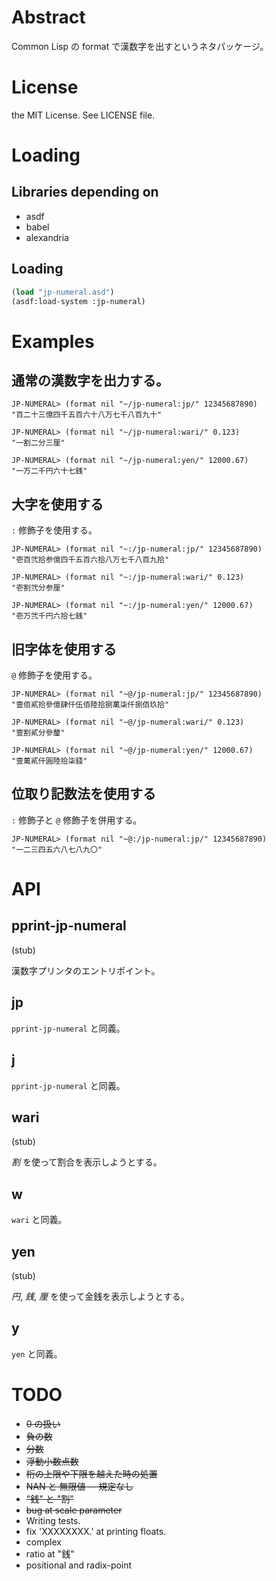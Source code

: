 # Abstract

Common Lisp の format で漢数字を出すというネタパッケージ。

# License

the MIT License. See LICENSE file.

# Loading

## Libraries depending on

* asdf
* babel
* alexandria

## Loading

```lisp
(load "jp-numeral.asd")
(asdf:load-system :jp-numeral)
```

# Examples

## 通常の漢数字を出力する。

```
JP-NUMERAL> (format nil "~/jp-numeral:jp/" 12345687890)
"百二十三億四千五百六十八万七千八百九十"

JP-NUMERAL> (format nil "~/jp-numeral:wari/" 0.123)
"一割二分三厘"

JP-NUMERAL> (format nil "~/jp-numeral:yen/" 12000.67)
"一万二千円六十七銭"
```

## 大字を使用する

`:` 修飾子を使用する。

```
JP-NUMERAL> (format nil "~:/jp-numeral:jp/" 12345687890)
"壱百弐拾参億四千五百六拾八万七千八百九拾"

JP-NUMERAL> (format nil "~:/jp-numeral:wari/" 0.123)
"壱割弐分参厘"

JP-NUMERAL> (format nil "~:/jp-numeral:yen/" 12000.67)
"壱万弐千円六拾七銭"
```

## 旧字体を使用する

`@` 修飾子を使用する。

```
JP-NUMERAL> (format nil "~@/jp-numeral:jp/" 12345687890)
"壹佰貳拾參億肆仟伍佰陸拾捌萬柒仟捌佰玖拾"

JP-NUMERAL> (format nil "~@/jp-numeral:wari/" 0.123)
"壹割貳分參釐"

JP-NUMERAL> (format nil "~@/jp-numeral:yen/" 12000.67)
"壹萬貳仟圓陸拾柒錢"
```

## 位取り記数法を使用する

`:` 修飾子と `@` 修飾子を併用する。

```
JP-NUMERAL> (format nil "~@:/jp-numeral:jp/" 12345687890)
"一二三四五六八七八九〇"
```

# API

## pprint-jp-numeral

(stub)

漢数字プリンタのエントリポイント。

## jp

`pprint-jp-numeral` と同義。

## j

`pprint-jp-numeral` と同義。

## wari

(stub)

*割* を使って割合を表示しようとする。

## w

`wari` と同義。

## yen

(stub)

*円*, *銭*, *厘* を使って金銭を表示しようとする。

## y

`yen` と同義。


# TODO

- ~~0 の扱い~~
- ~~負の数~~
- ~~分数~~
- ~~浮動小数点数~~
- ~~桁の上限や下限を越えた時の処置~~
- ~~NAN と 無限値 -- 規定なし~~
- ~~"銭" と "割"~~
- ~~bug at scale parameter~~
- Writing tests.
- fix 'XXXXXXXX.' at printing floats.
- complex
- ratio at "銭"
- positional and radix-point
